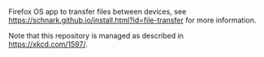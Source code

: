 Firefox OS app to transfer files between devices, see https://schnark.github.io/install.html?id=file-transfer for more information.

Note that this repository is managed as described in https://xkcd.com/1597/.

